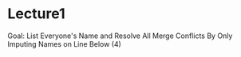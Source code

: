 # Lecture1

Goal: List Everyone's Name and Resolve All Merge Conflicts By Only Imputing Names on Line Below (4)

